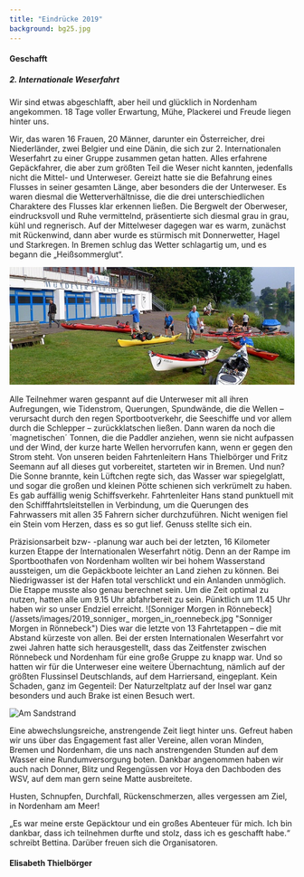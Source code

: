 ```yaml
---
title: "Eindrücke 2019"
background: bg25.jpg
---
```


#### Geschafft      



##### 2. Internationale Weserfahrt       


Wir sind etwas abgeschlafft, aber heil und glücklich in Nordenham angekommen.
18 Tage voller Erwartung, Mühe, Plackerei und Freude liegen hinter uns.

Wir, das waren 16 Frauen, 20 Männer, darunter ein Österreicher, drei Niederländer, zwei Belgier und eine Dänin, die sich zur 2. Internationalen Weserfahrt zu einer Gruppe zusammen getan hatten. Alles erfahrene Gepäckfahrer, die aber zum größten Teil die Weser nicht kannten, jedenfalls nicht die Mittel- und Unterweser. Gereizt hatte sie die Befahrung eines Flusses in seiner gesamten Länge, aber besonders die der Unterweser. Es waren diesmal die Wetterverhältnisse, die die drei unterschiedlichen Charaktere des Flusses klar erkennen ließen. Die Bergwelt der Oberweser, eindrucksvoll und Ruhe vermittelnd, präsentierte sich diesmal grau in grau, kühl und regnerisch. Auf der Mittelweser dagegen war es warm, zunächst mit Rückenwind, dann aber wurde es stürmisch mit Donnerwetter, Hagel und Starkregen. In Bremen schlug das Wetter schlagartig um, und es begann die „Heißsommerglut“.

![Start in Hann Münden](/assets/images/2019_start_in_hann_muenden.jpg
 "Start in Hann Münden")

Alle Teilnehmer waren gespannt auf die Unterweser mit all ihren Aufregungen, wie Tidenstrom, Querungen, Spundwände, die die Wellen – verursacht durch den regen Sportbootverkehr, die Seeschiffe und vor allem durch die Schlepper – zurückklatschen ließen. Dann waren da noch die ´magnetischen´ Tonnen, die die Paddler anziehen, wenn sie nicht aufpassen und der Wind, der kurze harte Wellen hervorrufen kann, wenn er gegen den Strom steht. Von unseren beiden Fahrtenleitern Hans Thielbörger und Fritz Seemann auf all dieses gut vorbereitet, starteten wir in Bremen. Und nun? Die Sonne brannte, kein Lüftchen regte sich, das Wasser war spiegelglatt, und sogar die großen und kleinen Pötte schienen sich verkrümelt zu haben. Es gab auffällig wenig Schiffsverkehr. Fahrtenleiter Hans stand punktuell mit den Schifffahrtsleitstellen in Verbindung, um die Querungen des Fahrwassers mit allen 35 Fahrern sicher durchzuführen. Nicht wenigen fiel ein Stein vom Herzen, dass es so gut lief. Genuss stellte sich ein.

Präzisionsarbeit bzw- -planung war auch bei der letzten, 16 Kilometer kurzen Etappe der Internationalen Weserfahrt nötig. Denn an der Rampe im Sportboothafen von Nordenham wollten wir bei hohem Wasserstand aussteigen, um die Gepäckboote leichter an Land ziehen zu können. Bei Niedrigwasser ist der Hafen total verschlickt und ein Anlanden unmöglich. Die Etappe musste also genau berechnet sein. Um die Zeit optimal zu nutzen, hatten alle um 9.15 Uhr abfahrbereit zu sein. Pünktlich um 11.45 Uhr haben wir so unser Endziel erreicht. 
![Sonniger Morgen in Rönnebeck](/assets/images/2019_sonniger_ morgen_in_roennebeck.jpg
 "Sonniger Morgen in Rönnebeck")
Dies war die letzte von 13 Fahrtetappen – die mit Abstand kürzeste von allen. Bei der ersten Internationalen Weserfahrt vor zwei Jahren hatte sich herausgestellt, dass das Zeitfenster zwischen Rönnebeck und Nordenham für eine große Gruppe zu knapp war. Und so hatten wir für die Unterweser eine weitere Übernachtung, nämlich auf der größten Flussinsel Deutschlands, auf dem Harriersand, eingeplant. Kein Schaden, ganz im Gegenteil: Der Naturzeltplatz auf der Insel war ganz besonders und auch Brake ist einen Besuch wert.

![Am Sandstrand](/assets/images/2019_sandstrand.jpg.jpg
 "Am Sandstrand")
 
Eine abwechslungsreiche, anstrengende Zeit liegt hinter uns. Gefreut haben wir uns über das Engagement fast aller Vereine, allen voran Minden, Bremen und Nordenham, die uns nach anstrengenden Stunden auf dem Wasser eine Rundumversorgung boten. Dankbar angenommen haben wir auch nach Donner, Blitz und Regengüssen vor Hoya den Dachboden des WSV, auf dem man gern seine Matte ausbreitete.

Husten, Schnupfen, Durchfall, Rückenschmerzen, alles vergessen am Ziel, in Nordenham am Meer!

„Es war meine erste Gepäcktour und ein großes Abenteuer für mich. Ich bin dankbar, dass ich teilnehmen durfte und stolz, dass ich es geschafft habe.“ schreibt Bettina. Darüber freuen sich die Organisatoren.

#### Elisabeth Thielbörger

